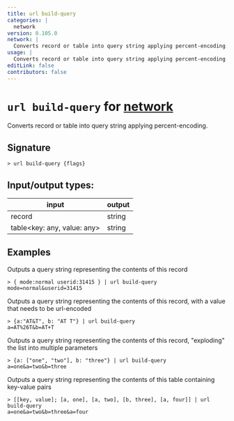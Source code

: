 ```yaml
---
title: url build-query
categories: |
  network
version: 0.105.0
network: |
  Converts record or table into query string applying percent-encoding.
usage: |
  Converts record or table into query string applying percent-encoding.
editLink: false
contributors: false
---
```

<!-- This file is automatically generated. Please edit the command in https://github.com/nushell/nushell instead. -->

# `url build-query` for [network](/commands/categories/network.md)

<div class='command-title'>Converts record or table into query string applying percent-encoding.</div>

## Signature

```> url build-query {flags} ```


## Input/output types:

| input                       | output |
| --------------------------- | ------ |
| record                      | string |
| table&lt;key: any, value: any&gt; | string |
## Examples

Outputs a query string representing the contents of this record
```nu
> { mode:normal userid:31415 } | url build-query
mode=normal&userid=31415
```

Outputs a query string representing the contents of this record, with a value that needs to be url-encoded
```nu
> {a:"AT&T", b: "AT T"} | url build-query
a=AT%26T&b=AT+T
```

Outputs a query string representing the contents of this record, "exploding" the list into multiple parameters
```nu
> {a: ["one", "two"], b: "three"} | url build-query
a=one&a=two&b=three
```

Outputs a query string representing the contents of this table containing key-value pairs
```nu
> [[key, value]; [a, one], [a, two], [b, three], [a, four]] | url build-query
a=one&a=two&b=three&a=four
```

